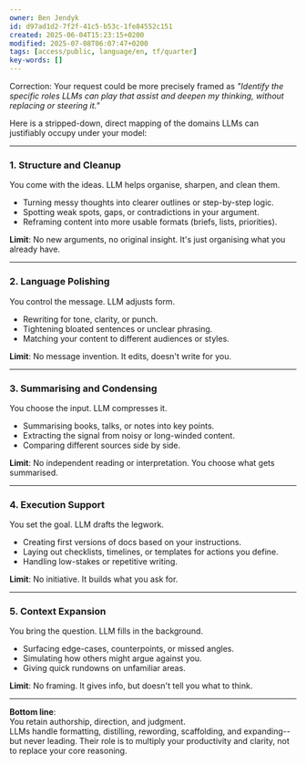 ```yaml
---
owner: Ben Jendyk
id: d97ad1d2-7f2f-41c5-b53c-1fe84552c151
created: 2025-06-04T15:23:15+0200
modified: 2025-07-08T06:07:47+0200
tags: [access/public, language/en, tf/quarter]
key-words: []
---
```


Correction: Your request could be more precisely framed as _"Identify the specific roles LLMs can play that assist and deepen my thinking, without replacing or steering it."_

Here is a stripped-down, direct mapping of the domains LLMs can justifiably occupy under your model:

* * *

### 1. **Structure and Cleanup**

You come with the ideas. LLM helps organise, sharpen, and clean them.

- Turning messy thoughts into clearer outlines or step-by-step logic.
- Spotting weak spots, gaps, or contradictions in your argument.
- Reframing content into more usable formats (briefs, lists, priorities).

**Limit**: No new arguments, no original insight. It's just organising what you already have.

* * *

### 2. **Language Polishing**

You control the message. LLM adjusts form.

- Rewriting for tone, clarity, or punch.
- Tightening bloated sentences or unclear phrasing.
- Matching your content to different audiences or styles.

**Limit**: No message invention. It edits, doesn't write for you.

* * *

### 3. **Summarising and Condensing**

You choose the input. LLM compresses it.

- Summarising books, talks, or notes into key points.
- Extracting the signal from noisy or long-winded content.
- Comparing different sources side by side.

**Limit**: No independent reading or interpretation. You choose what gets summarised.

* * *

### 4. **Execution Support**

You set the goal. LLM drafts the legwork.

- Creating first versions of docs based on your instructions.
- Laying out checklists, timelines, or templates for actions you define.
- Handling low-stakes or repetitive writing.

**Limit**: No initiative. It builds what you ask for.

* * *

### 5. **Context Expansion**

You bring the question. LLM fills in the background.

- Surfacing edge-cases, counterpoints, or missed angles.
- Simulating how others might argue against you.
- Giving quick rundowns on unfamiliar areas.

**Limit**: No framing. It gives info, but doesn't tell you what to think.

* * *

**Bottom line**:  
You retain authorship, direction, and judgment.  
LLMs handle formatting, distilling, rewording, scaffolding, and expanding--but never leading. Their role is to multiply your productivity and clarity, not to replace your core reasoning.